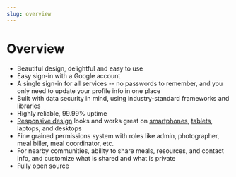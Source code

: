 ```yaml
---
slug: overview
---
```


# Overview

* Beautiful design, delightful and easy to use
* Easy sign-in with a Google account
* A single sign-in for all services -- no passwords to remember, and you only need to update your profile info in one place
* Built with data security in mind, using industry-standard frameworks and libraries
* Highly reliable, 99.99% uptime
* [Responsive design](assets/screenshots/meals-index-mobile.png) looks and works great on [smartphones](assets/screenshots/view-meal-mobile.png), [tablets](assets/screenshots/profile-tablet.png), laptops, and desktops
* Fine grained permissions system with roles like admin, photographer, meal biller, meal coordinator, etc.
* For nearby communities, ability to share meals, resources, and contact info, and customize what is shared and what is private
* Fully open source
